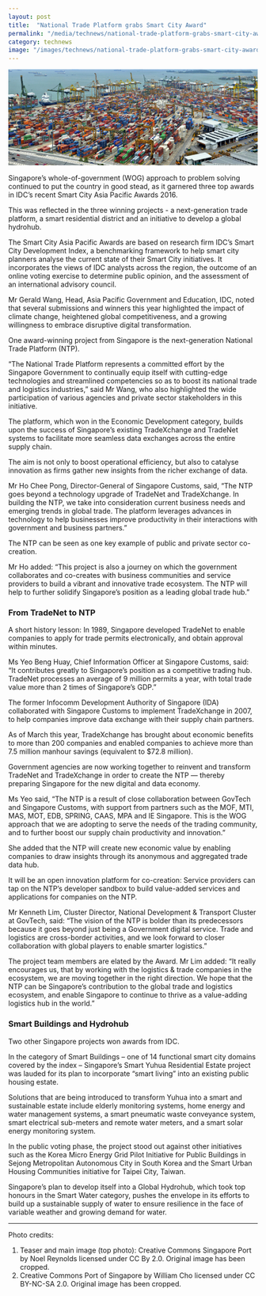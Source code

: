 ```yaml
---
layout: post
title:  "National Trade Platform grabs Smart City Award"
permalink: "/media/technews/national-trade-platform-grabs-smart-city-award"
category: technews
image: "/images/technews/national-trade-platform-grabs-smart-city-award-part-1.png"
---
```


![National Trade Platform grabs Smart City Award](/images/technews/national-trade-platform-grabs-smart-city-award-part-1.png)

Singapore’s whole-of-government (WOG) approach to problem solving continued to put the country in good stead, as it garnered three top awards in IDC’s recent Smart City Asia Pacific Awards 2016.

This was reflected in the three winning projects - a next-generation trade platform, a smart residential district and an initiative to develop a global hydrohub.

The Smart City Asia Pacific Awards are based on research firm IDC’s Smart City Development Index, a benchmarking framework to help smart city planners analyse the current state of their Smart City initiatives. It incorporates the views of IDC analysts across the region, the outcome of an online voting exercise to determine public opinion, and the assessment of an international advisory council.

Mr Gerald Wang, Head, Asia Pacific Government and Education, IDC, noted that several submissions and winners this year highlighted the impact of climate change, heightened global competitiveness, and a growing willingness to embrace disruptive digital transformation.

One award-winning project from Singapore is the next-generation National Trade Platform (NTP).

“The National Trade Platform represents a committed effort by the Singapore Government to continually equip itself with cutting-edge technologies and streamlined competencies so as to boost its national trade and logistics industries,” said Mr Wang, who also highlighted the wide participation of various agencies and private sector stakeholders in this initiative.

The platform, which won in the Economic Development category, builds upon the success of Singapore’s existing TradeXchange and TradeNet systems to facilitate more seamless data exchanges across the entire supply chain.

The aim is not only to boost operational efficiency, but also to catalyse innovation as firms gather new insights from the richer exchange of data.

Mr Ho Chee Pong, Director-General of Singapore Customs, said, “The NTP goes beyond a technology upgrade of TradeNet and TradeXchange. In building the NTP, we take into consideration current business needs and emerging trends in global trade. The platform leverages advances in technology to help businesses improve productivity in their interactions with government and business partners.”

The NTP can be seen as one key example of public and private sector co-creation.

Mr Ho added: “This project is also a journey on which the government collaborates and co-creates with business communities and service providers to build a vibrant and innovative trade ecosystem. The NTP will help to further solidify Singapore’s position as a leading global trade hub.”

### **From TradeNet to NTP**
A short history lesson: In 1989, Singapore developed TradeNet to enable companies to apply for trade permits electronically, and obtain approval within minutes.

Ms Yeo Beng Huay, Chief Information Officer at Singapore Customs, said: “It contributes greatly to Singapore’s position as a competitive trading hub. TradeNet processes an average of 9 million permits a year, with total trade value more than 2 times of Singapore’s GDP.”

The former Infocomm Development Authority of Singapore (IDA) collaborated with Singapore Customs to implement TradeXchange in 2007, to help companies improve data exchange with their supply chain partners.

As of March this year, TradeXchange has brought about economic benefits to more than 200 companies and enabled companies to achieve more than 7.5 million manhour savings (equivalent to $72.8 million).

Government agencies are now working together to reinvent and transform TradeNet and TradeXchange in order to create the NTP — thereby preparing Singapore for the new digital and data economy.

Ms Yeo said, “The NTP is a result of close collaboration between GovTech and Singapore Customs, with support from partners such as the MOF, MTI, MAS, MOT, EDB, SPRING, CAAS, MPA and IE Singapore. This is the WOG approach that we are adopting to serve the needs of the trading community, and to further boost our supply chain productivity and innovation.”

She added that the NTP will create new economic value by enabling companies to draw insights through its anonymous and aggregated trade data hub.

It will be an open innovation platform for co-creation: Service providers can tap on the NTP’s developer sandbox to build value-added services and applications for companies on the NTP.

Mr Kenneth Lim, Cluster Director, National Development & Transport Cluster at GovTech, said: “The vision of the NTP is bolder than its predecessors because it goes beyond just being a Government digital service. Trade and logistics are cross-border activities, and we look forward to closer collaboration with global players to enable smarter logistics.”

The project team members are elated by the Award.
Mr Lim added: “It really encourages us, that by working with the logistics & trade companies in the ecosystem, we are moving together in the right direction. We hope that the NTP can be Singapore’s contribution to the global trade and logistics ecosystem, and enable Singapore to continue to thrive as a value-adding logistics hub in the world.”

### **Smart Buildings and Hydrohub**
Two other Singapore projects won awards from IDC.

In the category of Smart Buildings – one of 14 functional smart city domains covered by the index – Singapore’s Smart Yuhua Residential Estate project was lauded for its plan to incorporate “smart living” into an existing public housing estate.

Solutions that are being introduced to transform Yuhua into a smart and sustainable estate include elderly monitoring systems, home energy and water management systems, a smart pneumatic waste conveyance system, smart electrical sub-meters and remote water meters, and a smart solar energy monitoring system.

In the public voting phase, the project stood out against other initiatives such as the Korea Micro Energy Grid Pilot Initiative for Public Buildings in Sejong Metropolitan Autonomous City in South Korea and the Smart Urban Housing Communities initiative for Taipei City, Taiwan.

Singapore’s plan to develop itself into a Global Hydrohub, which took top honours in the Smart Water category, pushes the envelope in its efforts to build up a sustainable supply of water to ensure resilience in the face of variable weather and growing demand for water. 

---

Photo credits:

1. Teaser and main image (top photo): Creative Commons Singapore Port by Noel Reynolds licensed under CC By 2.0. Original image has been cropped.
2. Creative Commons Port of Singapore by William Cho licensed under CC BY-NC-SA 2.0. Original image has been cropped.
